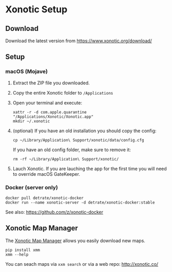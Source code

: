 # Xonotic Setup

## Download

Download the latest version from https://www.xonotic.org/download/

## Setup

### macOS (Mojave)

1.  Extract the ZIP file you downloaded.

2.  Copy the entire Xonotic folder to `/Applications`

3.  Open your terminal and execute:

    ```
    xattr -r -d com.apple.quarantine "/Applications/Xonotic/Xonotic.app"
    mkdir ~/.xonotic
    ```
4.  (optional) If you have an old installation you should copy the config:

    ```
    cp ~/Library/Application\ Support/xonotic/data/config.cfg
    ```
   
    If you have an old config folder, make sure to remove it:
   
    ```
    rm -rf ~/Library/Application\ Support/xonotic/
    ```

5.  Lauch Xonotic. If you are lauching the app for the first time you
    will need to override macOS GateKeeper.
    
### Docker (server only)

```
docker pull detrate/xonotic-docker
docker run --name xonotic-server -d detrate/xonotic-docker:stable
```

See also: https://github.com/z/xonotic-docker

## Xonotic Map Manager

The [Xonotic Map Manager][xmm] allows you easily download new maps.

```
pip install xmm
xmm --help
```

You can seach maps via ```xxm search``` or via a web repo:
http://xonotic.co/

[xmm]: https://xonotic-map-manager.readthedocs.io/
